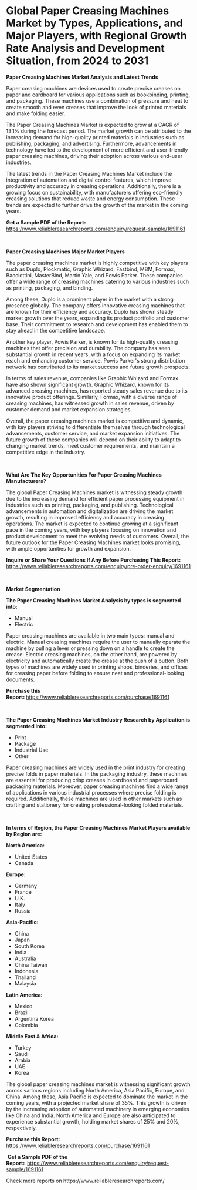 <p><h1>Global Paper Creasing Machines Market by Types, Applications, and Major Players, with Regional Growth Rate Analysis and Development Situation, from 2024 to 2031</h1></p><p><strong>Paper Creasing Machines Market Analysis and Latest Trends</strong></p>
<p><p>Paper creasing machines are devices used to create precise creases on paper and cardboard for various applications such as bookbinding, printing, and packaging. These machines use a combination of pressure and heat to create smooth and even creases that improve the look of printed materials and make folding easier.</p><p>The Paper Creasing Machines Market is expected to grow at a CAGR of 13.1% during the forecast period. The market growth can be attributed to the increasing demand for high-quality printed materials in industries such as publishing, packaging, and advertising. Furthermore, advancements in technology have led to the development of more efficient and user-friendly paper creasing machines, driving their adoption across various end-user industries.</p><p>The latest trends in the Paper Creasing Machines Market include the integration of automation and digital control features, which improve productivity and accuracy in creasing operations. Additionally, there is a growing focus on sustainability, with manufacturers offering eco-friendly creasing solutions that reduce waste and energy consumption. These trends are expected to further drive the growth of the market in the coming years.</p></p>
<p><strong>Get a Sample PDF of the Report:&nbsp;</strong> <a href="https://www.reliableresearchreports.com/enquiry/request-sample/1691161">https://www.reliableresearchreports.com/enquiry/request-sample/1691161</a></p>
<p>&nbsp;</p>
<p><strong>Paper Creasing Machines Major Market Players</strong></p>
<p><p>The paper creasing machines market is highly competitive with key players such as Duplo, Plockmatic, Graphic Whizard, Fastbind, MBM, Formax, Bacciottini, MasterBind, Martin Yale, and Powis Parker. These companies offer a wide range of creasing machines catering to various industries such as printing, packaging, and binding.</p><p>Among these, Duplo is a prominent player in the market with a strong presence globally. The company offers innovative creasing machines that are known for their efficiency and accuracy. Duplo has shown steady market growth over the years, expanding its product portfolio and customer base. Their commitment to research and development has enabled them to stay ahead in the competitive landscape.</p><p>Another key player, Powis Parker, is known for its high-quality creasing machines that offer precision and durability. The company has seen substantial growth in recent years, with a focus on expanding its market reach and enhancing customer service. Powis Parker's strong distribution network has contributed to its market success and future growth prospects.</p><p>In terms of sales revenue, companies like Graphic Whizard and Formax have also shown significant growth. Graphic Whizard, known for its advanced creasing machines, has reported steady sales revenue due to its innovative product offerings. Similarly, Formax, with a diverse range of creasing machines, has witnessed growth in sales revenue, driven by customer demand and market expansion strategies.</p><p>Overall, the paper creasing machines market is competitive and dynamic, with key players striving to differentiate themselves through technological advancements, customer service, and market expansion initiatives. The future growth of these companies will depend on their ability to adapt to changing market trends, meet customer requirements, and maintain a competitive edge in the industry.</p></p>
<p>&nbsp;</p>
<p><strong>What Are The Key Opportunities For Paper Creasing Machines Manufacturers?</strong></p>
<p><p>The global Paper Creasing Machines market is witnessing steady growth due to the increasing demand for efficient paper processing equipment in industries such as printing, packaging, and publishing. Technological advancements in automation and digitalization are driving the market growth, resulting in improved efficiency and accuracy in creasing operations. The market is expected to continue growing at a significant pace in the coming years, with key players focusing on innovation and product development to meet the evolving needs of customers. Overall, the future outlook for the Paper Creasing Machines market looks promising, with ample opportunities for growth and expansion.</p></p>
<p><strong>Inquire or Share Your Questions If Any Before Purchasing This Report:</strong> <a href="https://www.reliableresearchreports.com/enquiry/pre-order-enquiry/1691161">https://www.reliableresearchreports.com/enquiry/pre-order-enquiry/1691161</a></p>
<p>&nbsp;</p>
<p><strong>Market Segmentation</strong></p>
<p><strong>The Paper Creasing Machines Market Analysis by types is segmented into:</strong></p>
<p><ul><li>Manual</li><li>Electric</li></ul></p>
<p><p>Paper creasing machines are available in two main types: manual and electric. Manual creasing machines require the user to manually operate the machine by pulling a lever or pressing down on a handle to create the crease. Electric creasing machines, on the other hand, are powered by electricity and automatically create the crease at the push of a button. Both types of machines are widely used in printing shops, binderies, and offices for creasing paper before folding to ensure neat and professional-looking documents.</p></p>
<p><strong>Purchase this Report:&nbsp;</strong><a href="https://www.reliableresearchreports.com/purchase/1691161">https://www.reliableresearchreports.com/purchase/1691161</a></p>
<p>&nbsp;</p>
<p><strong>The Paper Creasing Machines Market Industry Research by Application is segmented into:</strong></p>
<p><ul><li>Print</li><li>Package</li><li>Industrial Use</li><li>Other</li></ul></p>
<p><p>Paper creasing machines are widely used in the print industry for creating precise folds in paper materials. In the packaging industry, these machines are essential for producing crisp creases in cardboard and paperboard packaging materials. Moreover, paper creasing machines find a wide range of applications in various industrial processes where precise folding is required. Additionally, these machines are used in other markets such as crafting and stationery for creating professional-looking folded materials.</p></p>
<p>&nbsp;</p>
<p><strong>In terms of Region, the Paper Creasing Machines Market Players available by Region are:</strong></p>
<p>
    <p> <strong> North America: </strong>
        <ul>
            <li>United States</li>
            <li>Canada</li>
        </ul>
        </p> 
    <p> <strong> Europe: </strong>
        <ul>
            <li>Germany</li>
            <li>France</li>
            <li>U.K.</li>
            <li>Italy</li>
            <li>Russia</li>
        </ul>
        </p> 
    <p> <strong> Asia-Pacific: </strong>
        <ul>
            <li>China</li>
            <li>Japan</li>
            <li>South Korea</li>
            <li>India</li>
            <li>Australia</li>
            <li>China Taiwan</li>
            <li>Indonesia</li>
            <li>Thailand</li>
            <li>Malaysia</li>
        </ul>
        </p> 
    <p> <strong> Latin America: </strong>
        <ul>
            <li>Mexico</li>
            <li>Brazil</li>
            <li>Argentina Korea</li>
            <li>Colombia</li>
        </ul>
        </p> 
    <p> <strong> Middle East & Africa: </strong>
        <ul>
            <li>Turkey</li>
            <li>Saudi</li>
            <li>Arabia</li>
            <li>UAE</li>
            <li>Korea</li>
        </ul>
    </p>
    </p>
<p><p>The global paper creasing machines market is witnessing significant growth across various regions including North America, Asia Pacific, Europe, and China. Among these, Asia Pacific is expected to dominate the market in the coming years, with a projected market share of 35%. This growth is driven by the increasing adoption of automated machinery in emerging economies like China and India. North America and Europe are also anticipated to experience substantial growth, holding market shares of 25% and 20%, respectively.</p></p>
<p><strong>Purchase this Report: </strong><a href="https://www.reliableresearchreports.com/purchase/1691161">https://www.reliableresearchreports.com/purchase/1691161</a></p>
<p>&nbsp;<strong>Get a Sample PDF of the Report:&nbsp;&nbsp;</strong><a href="https://www.reliableresearchreports.com/enquiry/request-sample/1691161">https://www.reliableresearchreports.com/enquiry/request-sample/1691161</a></p>
<p><strong></strong></p>
<p>Check more reports on https://www.reliableresearchreports.com/</p>